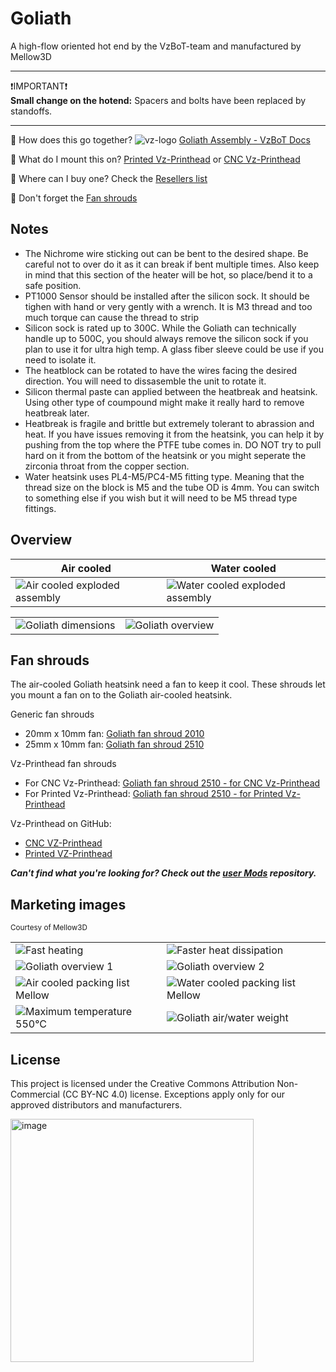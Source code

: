 # Goliath

A high-flow oriented hot end by the VzBoT-team and manufactured by Mellow3D

---

❗IMPORTANT❗  
**Small change on the hotend:** Spacers and bolts have been replaced by standoffs.

---


🔧 How does this go together? ![vz-logo](https://github.com/VzBoT3D/Goliath/assets/16231288/8d3f7843-60bb-4447-aa31-55c069ced052) [Goliath Assembly - VzBoT Docs](https://docs.vzbot.org/vz-other/goliath/assembly)

🤔 What do I mount this on? [Printed Vz-Printhead](https://github.com/VzBoT3D/Vz-Printhead-Printed) or [CNC Vz-Printhead](https://github.com/VzBoT3D/Vz-Printhead-CNC)

🧺 Where can I buy one? Check the [Resellers list](./resellers.md)

💨 Don't forget the [Fan shrouds](#fan-shrouds)

## Notes

* The Nichrome wire sticking out can be bent to the desired shape. Be careful not to over do it as it can break if bent multiple times. Also keep in mind that this section of the heater will be hot, so place/bend it to a safe position.
* PT1000 Sensor should be installed after the silicon sock. It should be tighen with hand or very gently with a wrench. It is M3 thread and too much torque can cause the thread to strip
* Silicon sock is rated up to 300C. While the Goliath can technically handle up to 500C, you should always remove the silicon sock if you plan to use it for ultra high temp. A glass fiber sleeve could be use if you need to isolate it. 
* The heatblock can be rotated to have the wires facing the desired direction. You will need to dissasemble the unit to rotate it.
* Silicon thermal paste can applied between the heatbreak and heatsink. Using other type of coumpound might make it really hard to remove heatbreak later.
* Heatbreak is fragile and brittle but extremely tolerant to abrassion and heat. If you have issues removing it from the heatsink, you can help it by pushing from the top where the PTFE tube comes in. DO NOT try to pull hard on it from the bottom of the heatsink or you might seperate the zirconia throat from the copper section.
* Water heatsink uses PL4-M5/PC4-M5 fitting type. Meaning that the thread size on the block is M5 and the tube OD is 4mm. You can switch to something else if you wish but it will need to be M5 thread type fittings. 

## Overview

| Air cooled | Water cooled |
|------------|--------------|
|![Air cooled exploded assembly](https://github.com/VzBoT3D/Goliath/assets/16231288/d6e76627-d873-4850-878c-7ccd2e43ecf9)|![Water cooled exploded assembly](https://github.com/VzBoT3D/Goliath/assets/16231288/aad45350-c637-47a9-b347-ff488c033233)|

|||
|---|---|
|![Goliath dimensions](https://github.com/VzBoT3D/Goliath/assets/16231288/f79c6f5a-59e4-4e19-b071-adc8a895b7dd)|![Goliath overview](https://user-images.githubusercontent.com/37383368/223729455-56060e76-f2b8-4f26-8477-0677c1313ed4.png)|

## Fan shrouds
 
The air-cooled Goliath heatsink need a fan to keep it cool. These shrouds let you mount a fan on to the Goliath air-cooled heatsink. 
 
Generic fan shrouds

* 20mm x 10mm fan: [Goliath fan shroud 2010](./Goliath%20fan%20shroud%202010.stl)
* 25mm x 10mm fan: [Goliath fan shroud 2510](./Goliath%20fan%20shroud%202510.stl)

Vz-Printhead fan shrouds

* For CNC Vz-Printhead: [Goliath fan shroud 2510 - for CNC Vz-Printhead](./Goliath%20fan%20shroud%202510%20for%20CNC%20Vz-Printhead.stl)
* For Printed Vz-Printhead: [Goliath fan shroud 2510 - for Printed Vz-Printhead](./Goliath%20fan%20shroud%202510%20for%20Printed%20Vz-Printhead.stl)

Vz-Printhead on GitHub: 

* [CNC VZ-Printhead](https://github.com/VzBoT3D/Vz-Printhead-CNC)
* [Printed VZ-Printhead](https://github.com/VzBoT3D/Vz-Printhead-Printed)

***Can't find what you're looking for? Check out the [user Mods](https://github.com/VzBoT3D/VzBoT-UserMods) repository.***

## Marketing images

<sup>Courtesy of Mellow3D</sup>

|||
|-|-|
|![Fast heating](https://ae01.alicdn.com/kf/S6fafb461b5ac44bd8c169d9b7305dd050.jpg)|![Faster heat dissipation](https://ae01.alicdn.com/kf/Sf013fd7771604701aaf57a8dea45a5a2f.jpg)|
|![Goliath overview 1](https://github.com/VzBoT3D/Goliath/assets/16231288/029c100b-010f-4457-af71-6c6c962ac259)|![Goliath overview 2](https://github.com/VzBoT3D/Goliath/assets/16231288/65f6e153-5e78-438d-a3ee-0308ce574a54)||
|![Air cooled packing list Mellow](https://ae01.alicdn.com/kf/S01adc4033f0b4f7dbd93f193ca7e088dM.jpg)|![Water cooled packing list Mellow](https://ae01.alicdn.com/kf/S4f9d81d8b1da46e9b61473e60334f1420.jpg)|
|![Maximum temperature 550°C](https://ae01.alicdn.com/kf/S213ac245adca47f18c8b17e3a5a31b50W.jpg)|![Goliath air/water weight](https://ae01.alicdn.com/kf/Sb6b2fed5dde3450d9fa84b30729db200L.jpg)|

## License

This project is licensed under the Creative Commons Attribution Non-Commercial (CC BY-NC 4.0) license. Exceptions apply only for our approved distributors and manufacturers.

<img width="389" alt="image" src="https://user-images.githubusercontent.com/37383368/187048918-d388e8f9-8f84-4fd7-b27f-d4f9ee766cb4.png">
